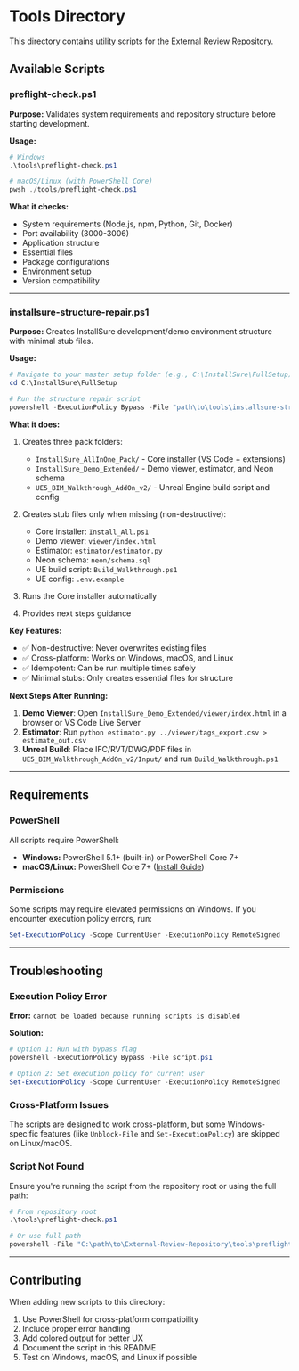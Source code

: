 # Tools Directory

This directory contains utility scripts for the External Review Repository.

## Available Scripts

### preflight-check.ps1
**Purpose:** Validates system requirements and repository structure before starting development.

**Usage:**
```powershell
# Windows
.\tools\preflight-check.ps1

# macOS/Linux (with PowerShell Core)
pwsh ./tools/preflight-check.ps1
```

**What it checks:**
- System requirements (Node.js, npm, Python, Git, Docker)
- Port availability (3000-3006)
- Application structure
- Essential files
- Package configurations
- Environment setup
- Version compatibility

---

### installsure-structure-repair.ps1
**Purpose:** Creates InstallSure development/demo environment structure with minimal stub files.

**Usage:**
```powershell
# Navigate to your master setup folder (e.g., C:\InstallSure\FullSetup)
cd C:\InstallSure\FullSetup

# Run the structure repair script
powershell -ExecutionPolicy Bypass -File "path\to\tools\installsure-structure-repair.ps1"
```

**What it does:**
1. Creates three pack folders:
   - `InstallSure_AllInOne_Pack/` - Core installer (VS Code + extensions)
   - `InstallSure_Demo_Extended/` - Demo viewer, estimator, and Neon schema
   - `UE5_BIM_Walkthrough_AddOn_v2/` - Unreal Engine build script and config

2. Creates stub files only when missing (non-destructive):
   - Core installer: `Install_All.ps1`
   - Demo viewer: `viewer/index.html`
   - Estimator: `estimator/estimator.py`
   - Neon schema: `neon/schema.sql`
   - UE build script: `Build_Walkthrough.ps1`
   - UE config: `.env.example`

3. Runs the Core installer automatically
4. Provides next steps guidance

**Key Features:**
- ✅ Non-destructive: Never overwrites existing files
- ✅ Cross-platform: Works on Windows, macOS, and Linux
- ✅ Idempotent: Can be run multiple times safely
- ✅ Minimal stubs: Only creates essential files for structure

**Next Steps After Running:**
1. **Demo Viewer**: Open `InstallSure_Demo_Extended/viewer/index.html` in a browser or VS Code Live Server
2. **Estimator**: Run `python estimator.py ../viewer/tags_export.csv > estimate_out.csv`
3. **Unreal Build**: Place IFC/RVT/DWG/PDF files in `UE5_BIM_Walkthrough_AddOn_v2/Input/` and run `Build_Walkthrough.ps1`

---

## Requirements

### PowerShell
All scripts require PowerShell:
- **Windows:** PowerShell 5.1+ (built-in) or PowerShell Core 7+
- **macOS/Linux:** PowerShell Core 7+ ([Install Guide](https://docs.microsoft.com/en-us/powershell/scripting/install/installing-powershell))

### Permissions
Some scripts may require elevated permissions on Windows. If you encounter execution policy errors, run:
```powershell
Set-ExecutionPolicy -Scope CurrentUser -ExecutionPolicy RemoteSigned
```

---

## Troubleshooting

### Execution Policy Error
**Error:** `cannot be loaded because running scripts is disabled`

**Solution:**
```powershell
# Option 1: Run with bypass flag
powershell -ExecutionPolicy Bypass -File script.ps1

# Option 2: Set execution policy for current user
Set-ExecutionPolicy -Scope CurrentUser -ExecutionPolicy RemoteSigned
```

### Cross-Platform Issues
The scripts are designed to work cross-platform, but some Windows-specific features (like `Unblock-File` and `Set-ExecutionPolicy`) are skipped on Linux/macOS.

### Script Not Found
Ensure you're running the script from the repository root or using the full path:
```powershell
# From repository root
.\tools\preflight-check.ps1

# Or use full path
powershell -File "C:\path\to\External-Review-Repository\tools\preflight-check.ps1"
```

---

## Contributing

When adding new scripts to this directory:
1. Use PowerShell for cross-platform compatibility
2. Include proper error handling
3. Add colored output for better UX
4. Document the script in this README
5. Test on Windows, macOS, and Linux if possible
